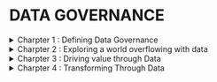 # DATA GOVERNANCE

<details>
<summary> Charpter 1 : Defining Data Governance </summary>
<br>

## What is Governance
- is manner an entity chooses to oversee the control and direction of an area of interest.
- it takes the form of how decisions are made, regulated and enforced.
  
## What is Data Governance
- Discovery ( what you have )
- Classification - assigning data into categories
- Policy ( What to keep ) - setting guidelines and standards
- Rules - ways to help enforce data policies
- successful data governance also means that data risk can be minimized, data compliance and regulatory requirements can be met with ease.

## Data Governance Vs Data Management
- Data governance is focused on roles and responsibilities, policies, definitions, metrics and lifecycle of data.
- Data management is the technical implementation of data governance.

## DG Vs Information Governance
- DG focuses on data, independent of its meaning.
- IG is concerned with the meaning of the data and its relationship in terms of outcomes and value to the organization, customers and other stakeholders.

## The Value of Data Governance
- main advantages :
  - improved data quality
  - increased data compliance
  - improved data-driven decision-making
  - enhanced business perfomance
  - improved data search
  - reduced risks from data-related issues
  - reduced data management costs
  - established rules for handling data

# Creating a Data Governance Program
- Data governance cycle.

## Developing a Data Governance Framework
### Leadership and Strategy
- Your data governance program must be aligned with the strategy of the organization.
- Data plays a role in many aspects of the organization strategy, including risk management , innovation and operation efficiencies.

### Roles and Responsibilies
- Your data governance will be possible only with right people doing the right things at the right time.
- Each framework includes the identification and assignment of specific roles and responsibilities.

### Policies, Processes and Standards
- This are at the heart of Data governance program and guide responsibilities and support uniformity across organization.
- Each of these must be designed, developed and deployed. depending on size and complexity of the organization.

### Metrics
- Data governance program must have mechanism to measure whether it is delivering the expected results.
- Based on the metrics, you and team can make continuous improvements to ensure program is producing value.

### Tools
- Master Data management
- data catalogs
- search
- security
- integration
- analytics
- Compliance

### Communications and Collaboration
- Ongoing and evolving requirements, high quality communications are key.
- communication such as in-person meetings, emails and workshops.

## Preparing for Data Governance
- forming a team, creating a plan, nuy tools is not enough to implement data governance.
- Data governance requires understanding whether organization is ready to accept it, Being ready to determine which data culture exists.
- Ensure organizations strategy is fully aligned with the proposed program.

## What is data culture?
- refers to shared values, beliefs and practices within an organization that promote data-driven approach to decision-making, innovation and everyday operations.
- data culture is how your organization values data and how it manages and uses it.

### Assessing the Data Culture
- To increase chances of success - understand data culture of your organization and determine how to broaden it and mature it.
- In a data culture, decisions are based on data and the insights they can produce.
- Only make data-drive decisions if the data used is trusted.
- Trust is built when data is high quality, its origin and value are understood and team members know how it can contribute to the goals of the business.
- To start, assess the maturity of your organizations data culture.

## Maturing the Data Culture
- To better prepare the organization for data governance by maturing the data culture.
  - Help leaders communicate the value of data.
  - Provide basic tools and education for data use that include manipulating data, analytics, data cleansing, basic query commands and visualization.
  - Do something to show progress.
  - provide a channel for feedback and positive discussion.
 
  ## Assessing Data Governance Readiness
  - Before begin designing data governance consider determining if organization is ready for data governance program.
  - data governance readiness
    - Tha basic data culture exists
    - Program 100% aligned with business strategy
    - Senior leadership is 100% committed to the program and its goals.
    - Senior Leadership understands this is a strategic, enterprise program
    - The program has the commitment to fund its creation and to maintain it in the long term.
    - You have documented the ROI
    - Legal and compliance teams understand and support the goals of the program
    - Fundemental data skills exist for the data governance journey.
    - The IT organization is capable and resourced to support the program.
</details>


<details>
<summary> Charpter 2 : Exploring a world overflowing with data </summary>
<br>

## Defining Data
### Why all the focus on data?
- Data refers to collections of digitally stored units.
- Data is also defined based on its captured formT.
  - structured : formatted to a set structure, fits nicely intoa table, ready for analysis.
  - unstructure : stored in native format must be processed to be used.
  - semi-structured : Data that contains additional information to enable the native format to be searched and analyzed.

## Welcome to the Zettabyte Era

## From Data to Insight
- The difference between Data and Information
![image](https://github.com/sabelosiba/DataGovernance-Accelerator/assets/88839789/55cd20f0-b597-4ccd-9925-64999f3ed284)

- The journey from data to insight.
![image](https://github.com/sabelosiba/DataGovernance-Accelerator/assets/88839789/b0bfd6c0-c0ff-4e36-b669-fdfca309e814)

## The role of Data in the 21st Century
## Data-Driven Decision Making
## Data as the New Oil
- data must be organized and analyzed to understand patterns, make decisions, identify problems and feed other systems.

## Data Ownership
- describes the rights a person or organization has over one or more data sets.

## Data Architecture
- Enterprise Architecture (EA) is when designing the technical needs of an organization to support its business strategy.
- Using standards and established principles, organizations can analyze, design, plan, and implement the right technologies, policies, and projects to support business goals.
- A subset of EA is data architecture.
- Data architecture is the agreed blueprint for how data supports an organization’s functions and technologies.
- Data architecture supports:
  - ensuring data is available to those who need it and approved to use it.
  - Reducing the complexity of accessing and utilizing data
  - Creating and enforcing data protections to support organizational policies and obligations
  - Adopting and agreeing to daa standards
  - Optimizing the flow and eefient use of data to eliminate bottlenecks and duplication.

  ## The Lifecycle of Data
  1. Creation : Manual or automated data get created internally or externally.
  2. Storage : data must be stored, most likely in database, also database needs a home as local drive, server or cloud service.
  3. Usage : Data may need to be processed to useful. including cleaning it of errors, transforming it to another format and securing access rights
  4. Archival : data not currently used moved to long term term storage system out of production environment. in future can be retrieved and utilized.
  5. Destruction : make data inaccessible and unreadable. it can be physical destruction of a device such as a hard drive.

  *The idea that data is in different states at different times is an essential context of data governance. Depending on the stage of its life, data may be treated differently and have unique requirements.*

## Understanding the impact of Big Data
### The role of the U.S. Census in the information revolution
- d

## Defining Big Data
- Big data is structured and unstructured data that is so massive and complex in scale, that it’s difficult and often impossible to process via traditional data management techniques.
- Define and characterize big data :
  - Volume : the scale of data being produced is unorecedented and requires new tools, skills and processes.
  - Variety : new formats emerg all the time, requires different methods of handling from analysis to security
  - Velocity : data is moving at increasing speed.
  - Variability : The fact that the creation and flow of data are unpredictable.
  - Veracity : The quality, accuracy and truthfulness of large volume of different sets of data differ, causing challenges to data management.
 
### Drivers of Big Data
- the world creating more data each data which is more than all the data created since the dawn of civiliation.

### Consequences of Big Data
- Even assuming data is good quality
  - its not easily accessible
  - its not easy to analyze
- 80% of data is unstructured
- a lot of data has duplicates
- some data is bad, has errors, cannot be trusted

### What about small data?
- spreadsheets, short surveys and go-to lists

### Enter the realm of Smart Data
- Smart has emerged as a new term that defines big data thats been optimally prepared for use to deliver highest usiness value.
- Smart data uses new processes and tools to make the data most useful.
- Analytics applications can use high-quality real-time data generated in a manufacturing setting.
  

</details>


<details>
<summary> Charpter 3 : Driving value through Data </summary>
<br>

## Identifying the roles of data
- its critical to ensure that data is high quality, secure, compliant and accessible to the right peaople at the right time.

## Operations
- Business operations concern with deffirent set of activities to run the day to day needs and drives the mission of an organization.
- Operations use data to make decisions, enable systems to run, and deliver data to internal and external entities.

## Strategy 
- This is creating a plan that supports objectives and goals.
- Understanding the challenges to delivering on the organizations purpose and then agree to solutions.
- Strategy leads to implementation and requires the support of operations to realize its goals.


## Decision Making
- Within organizations, access to large quantity data and information has resulted in quicker and better-quality business decisions.

## Measuring
- Organizations are in a continuous state of measurement, Every observed unit of data contributes to building a picture of the business.
- Data measurements can be quantitative or qualitative.

## Monitoring 
- This is an on going process of collecting and evaluating the performance of item of interest, project or system.
- Monitoring helps to ensure the continuity, stability and reliability of that being supervised.
- The data produced through monitoring feeds reports, reeal-time systems and software-based dashboards.
- monitoring is another process thats converts data into insight
- you have to *measure* something that you want to *monitor* 🤝
-

## Insight management
- begins with gathering and analyzing data from different sources, In order determine wat data process.
- involves designing and creating the most effective manner to communicate findings.

## Reporting
- are online or physical presentations of data and information on some aspect of an organization. e.g sales of a product during specific period
- purpose of reporting is largely about iimporved decision-making.

## Other Roles of Data
- Artificial intelligence (AI) : it is from the data that AI learns patterns and determines probabilities.
- Problem-solving : Data plays a role in how a problem is defined, determine solutions available, evaluate solution to use and measure the success or failure of the solution applied.
- Data reuse : reduces data collection dulication and increase the value of data

## Improving Outcomes with Data

## Approaching Data anas Asswet
- An asset is something owned by a person. organization with expectation to bring economic benefit.
- includes generation of income, reduction of expenses or increase in net worth.
- Asset can be tangible or intangible:
  - tangible ( physical ) : inventory and property.
  - intangible : copyrights
- Data is intangible
- economic value of data :
  - improves operations
  - increases existing revenue
  - reduces risk
  - builds relationships with customers and stakeholders
  - improve quality of products and services.
  - enables innovation

## Data analytics
- Basics steps in data analysis
  ![image](https://github.com/sabelosiba/DataGovernance-Accelerator/assets/88839789/c77c6799-ea38-447e-b7d6-6c7c422efaa5)

- four types of data analytics :
  - Descriptive : It is insight on past performance.
  - Diagnostic : answer to “Why did this happen?” by taking a more in-depth look at data to uncover subtle patterns.
  - Predictive : use techniques to find patterns and make predictions about the future.
  - Prescriptive : focuses on what action should be taken from predicted trends

## Data management
- Data management is the implementation of data governance
- *Data governance is defining the roles, policies, controls and processes for increasing the quality and value of organization data*
- you collect and store data, you are technically managing it.
  
**Who would choose to make decisions based on bad data?**
- Poor data management results in security and compliance issues, error in data sets and low confidence in the quality of data.
- On other hand, good data management result in reduced data security breaches and lower compliance, regulatory and private issues.
- Data management processess involve the collection, storage, organization, maintenance and analytics of an organization.
- responsibilities include data standarduzation, encrytion and archiving.

## Governing Data
- means that some level of control exists to support a related policy.eg back-up daily data and control is documentation.
- The success og=f governing data can be reduced to 3 factors:
  - People : people are defining, designing and maintaning data use. And responsible for quality.
  - Policies : a data policy contains set of adopted rules that handle data in specific condintions and for particular outcomes. policies apply in quality, privacy and security.
  - Metrics : consinde how each policy is measured. Metrics must be in support of both technical and business needs.
</details>

<details>
<summary> Charpter 4 : Transforming Through Data </summary>
<br>
 
## Examining the Broader value of Data
- Dta democratization - is the ability of team members to access data they need for their work, without relying on specialists.
- 
</details>
